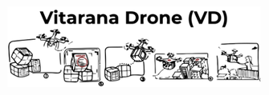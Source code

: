 <p align="center">
  <img src="https://github.com/MarcoMustacchi/e-yantra/blob/main/VitaranDroneCompetition.svg" width="1440">
</p>
